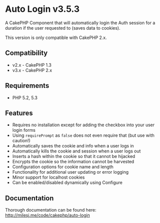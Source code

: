 # Auto Login v3.5.3 #

A CakePHP Component that will automatically login the Auth session for a duration if the user requested to (saves data to cookies).

This version is only compatible with CakePHP 2.x.

## Compatibility ##

* v2.x - CakePHP 1.3
* v3.x - CakePHP 2.x

## Requirements ##

* PHP 5.2, 5.3

## Features ##

* Requires no installation except for adding the checkbox into your user login forms
* Using `requirePrompt` as `false` does not even require that (but use with caution!)
* Automatically saves the cookie and info when a user logs in
* Automatically kills the cookie and session when a user logs out
* Inserts a hash within the cookie so that it cannot be hijacked
* Encrypts the cookie so the information cannot be harvested
* Configuration options for cookie name and length
* Functionality for additional user updating or error logging
* Minor support for localhost cookies
* Can be enabled/disabled dynamically using Configure

## Documentation ##

Thorough documentation can be found here: http://milesj.me/code/cakephp/auto-login
